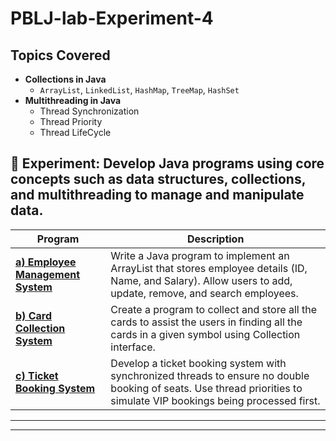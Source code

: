 # PBLJ-lab-Experiment-4

## Topics Covered
- **Collections in Java**
  - `ArrayList`, `LinkedList`, `HashMap`, `TreeMap`, `HashSet`
- **Multithreading in Java**
  - Thread Synchronization
  - Thread Priority
  - Thread LifeCycle
    

## 📌 Experiment: Develop Java programs using core concepts such as data structures, collections, and multithreading to manage and manipulate data.

| Program | Description                                 |
|---------|---------------------------------------------|
| **[a) Employee Management System](/Exp4.1.java)** | Write a Java program to implement an ArrayList that stores employee details (ID, Name, and Salary). Allow users to add, update, remove, and search employees. |
| **[b) Card Collection System](/Exp4.2.java)** | Create a program to collect and store all the cards to assist the users in finding all the cards in a given symbol using Collection interface. |
| **[c) Ticket Booking System](/Exp4.3.java)** | Develop a ticket booking system with synchronized threads to ensure no double booking of seats. Use thread priorities to simulate VIP bookings being processed first. |

---



---
